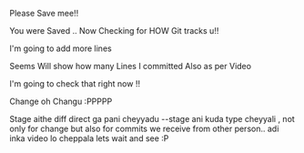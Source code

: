 Please Save mee!!

You were Saved .. Now Checking for HOW Git tracks u!!


I'm going to add more lines

Seems Will show how many Lines  I committed Also as per Video

I'm going to check that right now !!


Change oh Changu :PPPPP 


Stage aithe diff direct ga pani cheyyadu --stage ani kuda type cheyyali , not only for change but also for commits we receive from other person.. adi inka video lo cheppala lets wait and see :P